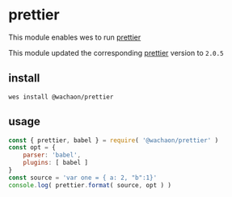 # prettier
This module enables wes to run [prettier](https://github.com/prettier/prettier)

This module updated the corresponding [prettier](https://github.com/prettier/prettier) version to `2.0.5`

## install

```
wes install @wachaon/prettier
```

## usage

```javascript
const { prettier, babel } = require( '@wachaon/prettier' )
const opt = {
    parser: 'babel',
    plugins: [ babel ]
}
const source = 'var one = { a: 2, "b":1}'
console.log( prettier.format( source, opt ) )
```